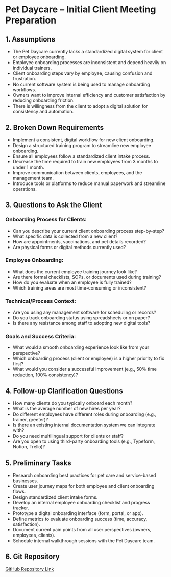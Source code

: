 
# Pet Daycare – Initial Client Meeting Preparation

## 1. Assumptions

- The Pet Daycare currently lacks a standardized digital system for client or employee onboarding.
- Employee onboarding processes are inconsistent and depend heavily on individual trainers.
- Client onboarding steps vary by employee, causing confusion and frustration.
- No current software system is being used to manage onboarding workflows.
- Owners want to improve internal efficiency and customer satisfaction by reducing onboarding friction.
- There is willingness from the client to adopt a digital solution for consistency and automation.

## 2. Broken Down Requirements

- Implement a consistent, digital workflow for new client onboarding.
- Design a structured training program to streamline new employee onboarding.
- Ensure all employees follow a standardized client intake process.
- Decrease the time required to train new employees from 3 months to under 1 month.
- Improve communication between clients, employees, and the management team.
- Introduce tools or platforms to reduce manual paperwork and streamline operations.

## 3. Questions to Ask the Client

### Onboarding Process for Clients:
- Can you describe your current client onboarding process step-by-step?
- What specific data is collected from a new client?
- How are appointments, vaccinations, and pet details recorded?
- Are physical forms or digital methods currently used?

### Employee Onboarding:
- What does the current employee training journey look like?
- Are there formal checklists, SOPs, or documents used during training?
- How do you evaluate when an employee is fully trained?
- Which training areas are most time-consuming or inconsistent?

### Technical/Process Context:
- Are you using any management software for scheduling or records?
- Do you track onboarding status using spreadsheets or on paper?
- Is there any resistance among staff to adopting new digital tools?

### Goals and Success Criteria:
- What would a smooth onboarding experience look like from your perspective?
- Which onboarding process (client or employee) is a higher priority to fix first?
- What would you consider a successful improvement (e.g., 50% time reduction, 100% consistency)?

## 4. Follow-up Clarification Questions

- How many clients do you typically onboard each month?
- What is the average number of new hires per year?
- Do different employees have different roles during onboarding (e.g., trainer, greeter)?
- Is there an existing internal documentation system we can integrate with?
- Do you need multilingual support for clients or staff?
- Are you open to using third-party onboarding tools (e.g., Typeform, Notion, Trello)?

## 5. Preliminary Tasks

- Research onboarding best practices for pet care and service-based businesses.
- Create user journey maps for both employee and client onboarding flows.
- Design standardized client intake forms.
- Develop an internal employee onboarding checklist and progress tracker.
- Prototype a digital onboarding interface (form, portal, or app).
- Define metrics to evaluate onboarding success (time, accuracy, satisfaction).
- Document current pain points from all user perspectives (owners, employees, clients).
- Schedule internal walkthrough sessions with the Pet Daycare team.

## 6. Git Repository

[GitHub Repository Link](https://github.com/your-username/pet-daycare-initial-meeting-prep)
